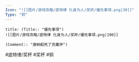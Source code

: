 ```yaml
---
Icon: "![[图片/游戏攻略/底特律 化身为人/奖杯/優先事項.png|30]]"
Type: "铜"
---
```

```ad-common-bronze-trophy
title: (Title:: "優先事項")
![[图片/游戏攻略/底特律 化身为人/奖杯/優先事項.png|100]]

(Comment:: "康納殺死了克蘿伊")
```

#底特律/奖杯 #奖杯 #铜
